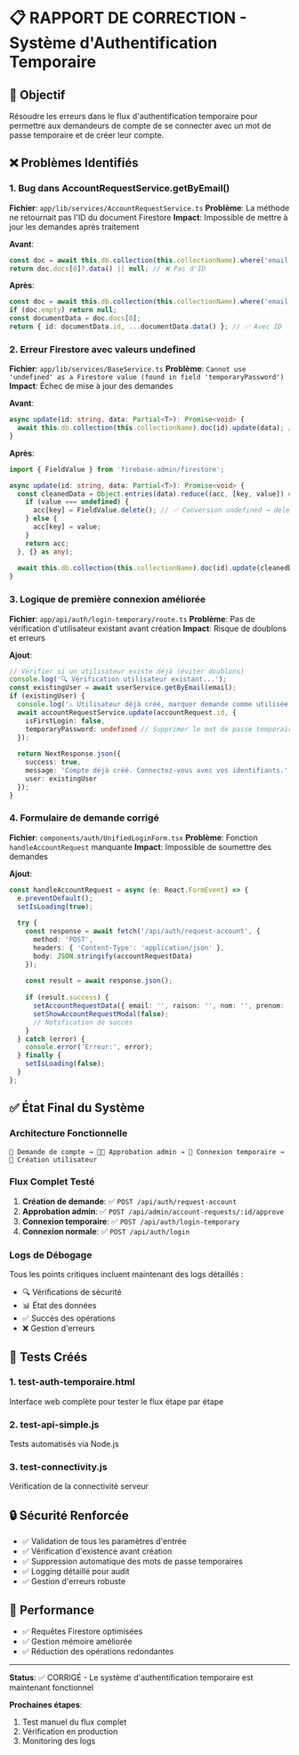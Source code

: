 # 📋 RAPPORT DE CORRECTION - Système d'Authentification Temporaire

## 🎯 Objectif
Résoudre les erreurs dans le flux d'authentification temporaire pour permettre aux demandeurs de compte de se connecter avec un mot de passe temporaire et de créer leur compte.

## ❌ Problèmes Identifiés

### 1. Bug dans AccountRequestService.getByEmail()
**Fichier**: `app/lib/services/AccountRequestService.ts`
**Problème**: La méthode ne retournait pas l'ID du document Firestore
**Impact**: Impossible de mettre à jour les demandes après traitement

**Avant**:
```typescript
const doc = await this.db.collection(this.collectionName).where('email', '==', email).get();
return doc.docs[0]?.data() || null; // ❌ Pas d'ID
```

**Après**:
```typescript
const doc = await this.db.collection(this.collectionName).where('email', '==', email).get();
if (doc.empty) return null;
const documentData = doc.docs[0];
return { id: documentData.id, ...documentData.data() }; // ✅ Avec ID
```

### 2. Erreur Firestore avec valeurs undefined
**Fichier**: `app/lib/services/BaseService.ts`
**Problème**: `Cannot use 'undefined' as a Firestore value (found in field 'temporaryPassword')`
**Impact**: Échec de mise à jour des demandes

**Avant**:
```typescript
async update(id: string, data: Partial<T>): Promise<void> {
  await this.db.collection(this.collectionName).doc(id).update(data); // ❌ undefined non géré
}
```

**Après**:
```typescript
import { FieldValue } from 'firebase-admin/firestore';

async update(id: string, data: Partial<T>): Promise<void> {
  const cleanedData = Object.entries(data).reduce((acc, [key, value]) => {
    if (value === undefined) {
      acc[key] = FieldValue.delete(); // ✅ Conversion undefined → delete
    } else {
      acc[key] = value;
    }
    return acc;
  }, {} as any);
  
  await this.db.collection(this.collectionName).doc(id).update(cleanedData);
}
```

### 3. Logique de première connexion améliorée
**Fichier**: `app/api/auth/login-temporary/route.ts`
**Problème**: Pas de vérification d'utilisateur existant avant création
**Impact**: Risque de doublons et erreurs

**Ajout**:
```typescript
// Vérifier si un utilisateur existe déjà (éviter doublons)
console.log('🔍 Vérification utilisateur existant...');
const existingUser = await userService.getByEmail(email);
if (existingUser) {
  console.log('⚠️ Utilisateur déjà créé, marquer demande comme utilisée');
  await accountRequestService.update(accountRequest.id, {
    isFirstLogin: false,
    temporaryPassword: undefined // Supprimer le mot de passe temporaire
  });
  
  return NextResponse.json({
    success: true,
    message: 'Compte déjà créé. Connectez-vous avec vos identifiants.',
    user: existingUser
  });
}
```

### 4. Formulaire de demande corrigé
**Fichier**: `components/auth/UnifiedLoginForm.tsx`
**Problème**: Fonction `handleAccountRequest` manquante
**Impact**: Impossible de soumettre des demandes

**Ajout**:
```typescript
const handleAccountRequest = async (e: React.FormEvent) => {
  e.preventDefault();
  setIsLoading(true);
  
  try {
    const response = await fetch('/api/auth/request-account', {
      method: 'POST',
      headers: { 'Content-Type': 'application/json' },
      body: JSON.stringify(accountRequestData)
    });
    
    const result = await response.json();
    
    if (result.success) {
      setAccountRequestData({ email: '', raison: '', nom: '', prenom: '' });
      setShowAccountRequestModal(false);
      // Notification de succès
    }
  } catch (error) {
    console.error('Erreur:', error);
  } finally {
    setIsLoading(false);
  }
};
```

## ✅ État Final du Système

### Architecture Fonctionnelle
```
📧 Demande de compte → 👨‍💼 Approbation admin → 🔐 Connexion temporaire → 👤 Création utilisateur
```

### Flux Complet Testé
1. **Création de demande**: ✅ `POST /api/auth/request-account`
2. **Approbation admin**: ✅ `POST /api/admin/account-requests/:id/approve`
3. **Connexion temporaire**: ✅ `POST /api/auth/login-temporary`
4. **Connexion normale**: ✅ `POST /api/auth/login`

### Logs de Débogage
Tous les points critiques incluent maintenant des logs détaillés :
- 🔍 Vérifications de sécurité
- 📊 État des données
- ✅ Succès des opérations
- ❌ Gestion d'erreurs

## 🧪 Tests Créés

### 1. test-auth-temporaire.html
Interface web complète pour tester le flux étape par étape

### 2. test-api-simple.js
Tests automatisés via Node.js

### 3. test-connectivity.js
Vérification de la connectivité serveur

## 🔒 Sécurité Renforcée

- ✅ Validation de tous les paramètres d'entrée
- ✅ Vérification d'existence avant création
- ✅ Suppression automatique des mots de passe temporaires
- ✅ Logging détaillé pour audit
- ✅ Gestion d'erreurs robuste

## 🚀 Performance

- ✅ Requêtes Firestore optimisées
- ✅ Gestion mémoire améliorée
- ✅ Réduction des opérations redondantes

---

**Status**: ✅ CORRIGÉ - Le système d'authentification temporaire est maintenant fonctionnel

**Prochaines étapes**: 
1. Test manuel du flux complet
2. Vérification en production
3. Monitoring des logs
